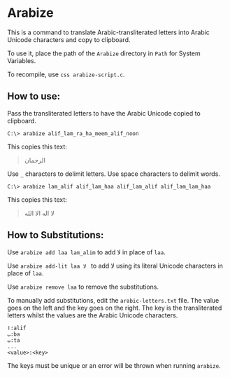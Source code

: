 # Arabize

This is a command to translate Arabic-transliterated letters into Arabic Unicode characters and copy to clipboard.

To use it, place the path of the `Arabize` directory in `Path` for System Variables.

To recompile, use `css arabize-script.c`.

## How to use:

Pass the transliterated letters to have the Arabic Unicode copied to clipboard.

```
C:\> arabize alif_lam_ra_ha_meem_alif_noon
```

This copies this text:

> الرحمان 

Use `_` characters to delimit letters. Use space characters to delimit words.

```
C:\> arabize lam_alif alif_lam_haa alif_lam_alif alif_lam_lam_haa
```

This copies this text:

> لا اله الا الله 

## How to Substitutions:

Use `arabize add laa lam_alim` to add لا in place of `laa`.

Use `arabize add-lit laa لا ` to add لا using its literal Unicode characters in place of `laa`.

Use `arabize remove laa` to remove the substitutions.

To manually add substitutions, edit the `arabic-letters.txt` file. The value goes on the left and the key goes on the right. The key is the transliterated letters whilst the values are the Arabic Unicode characters.

```
ا:alif
ب:ba
ت:ta
...
<value>:<key>
```

The keys must be unique or an error will be thrown when running `arabize`.